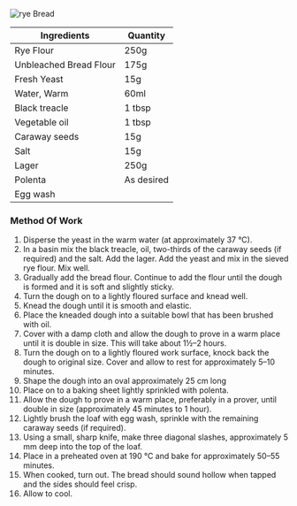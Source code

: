![rye Bread](resource:assets/images/breadDoughProducts/rye_bread.png)

| Ingredients            | Quantity               |
|------------------------|------------------------|
| Rye Flour              | 250g                   |
| Unbleached Bread Flour| 175g                   |
| Fresh Yeast            | 15g                    |
| Water, Warm            | 60ml                   |
| Black treacle          | 1 tbsp                 |
| Vegetable oil          | 1 tbsp                 |
| Caraway seeds          | 15g                    |
| Salt                   | 15g                    |
| Lager                  | 250g                   |
| Polenta                | As desired             |
| Egg wash               |                        |


### **Method Of Work**
1. Disperse the yeast in the warm water (at approximately 37 °C).
2. In a basin mix the black treacle, oil, two-thirds of the caraway seeds (if required) and the salt. Add the lager. Add the yeast and mix in the sieved rye flour. Mix well.
3. Gradually add the bread flour. Continue to add the flour until the dough is formed and it is soft and slightly sticky.
4. Turn the dough on to a lightly floured surface and knead well.
5. Knead the dough until it is smooth and elastic.
6. Place the kneaded dough into a suitable bowl that has been brushed with oil.
7. Cover with a damp cloth and allow the dough to prove in a warm place until it is double in size. This will take about 1½–2 hours. 
8. Turn the dough on to a lightly floured work surface, knock back the dough to original size. Cover and allow to rest for approximately 5–10 minutes.
9. Shape the dough into an oval approximately 25 cm long
10. Place on to a baking sheet lightly sprinkled with polenta.
11. Allow the dough to prove in a warm place, preferably in a prover, until double in size (approximately 45 minutes to 1 hour).
12. Lightly brush the loaf with egg wash, sprinkle with the remaining caraway seeds (if required).
13. Using a small, sharp knife, make three diagonal slashes, approximately 5 mm deep into the top of the loaf.
14. Place in a preheated oven at 190 °C and bake for approximately 50–55 minutes.
15. When cooked, turn out. The bread should sound hollow when tapped and the sides should feel crisp.
16. Allow to cool.